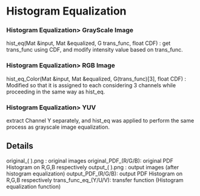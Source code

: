 # Histogram Equalization  

### Histogram Equalization> GrayScale Image
hist_eq(Mat &input, Mat &equalized, G trans_func, float CDF)
: get trans_func using CDF, and modify intensity value based on trans_func.

### Histogram Equalization> RGB Image
hist_eq_Color(Mat &input, Mat &equalized, G(trans_func)[3], float CDF)
: Modified so that it is assigned to each considering 3 channels while proceeding in the same way as hist_eq.

### Histogram Equalization> YUV
extract Channel Y separately, and hist_eq was applied to perform the same process as grayscale image equalization.

## Details
original_(  ).png : original images
original_PDF_(R/G/B): original PDF Histogram on R,G,B respectively
output_(   ).png : output images (after histogram equalization)
output_PDF_(R/G/B): output PDF Histogram on R,G,B respectively
trans_func_eq_(Y/U/V): transfer function (Histogram equalization function)
